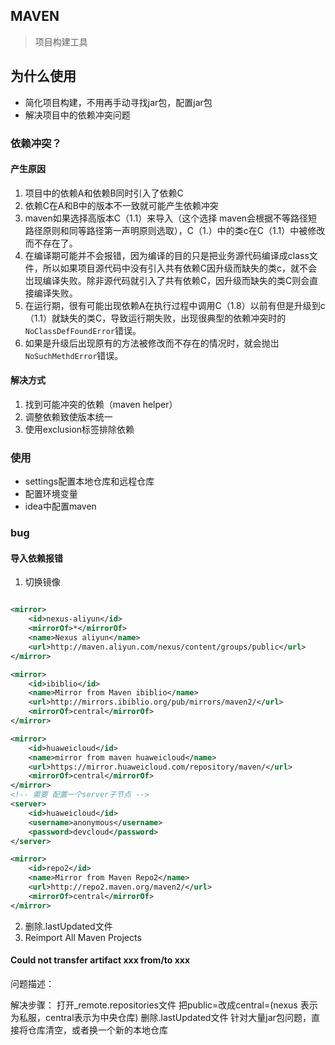 ## MAVEN
> 项目构建工具

## 为什么使用
* 简化项目构建，不用再手动寻找jar包，配置jar包
* 解决项目中的依赖冲突问题

### 依赖冲突？
#### 产生原因
1. 项目中的依赖A和依赖B同时引入了依赖C
2. 依赖C在A和B中的版本不一致就可能产生依赖冲突
3. maven如果选择高版本C（1.1）来导入（这个选择 maven会根据不等路径短路径原则和同等路径第一声明原则选取），C（1.）中的类c在C（1.1）中被修改而不存在了。
4. 在编译期可能并不会报错，因为编译的目的只是把业务源代码编译成class文件，所以如果项目源代码中没有引入共有依赖C因升级而缺失的类c，就不会岀现编译失败。除非源代码就引入了共有依赖C，因升级而缺失的类C则会直接编译失败。
5. 在运行期，很有可能出现依赖A在执行过程中调用C（1.8）以前有但是升级到c（1.1）就缺失的类C，导致运行期失败，出现很典型的依赖冲突时的`NoClassDefFoundError`错误。
6. 如果是升级后出现原有的方法被修改而不存在的情况时，就会抛岀`NoSuchMethdError`错误。


#### 解决方式
1. 找到可能冲突的依赖（maven helper）
2. 调整依赖致使版本统一
3. 使用exclusion标签排除依赖
### 使用
* settings配置本地仓库和远程仓库
* 配置环境变量
* idea中配置maven

### bug

#### 导入依赖报错

1. 切换镜像

```xml

<mirror>	
    <id>nexus-aliyun</id>	
    <mirrorOf>*</mirrorOf>	
    <name>Nexus aliyun</name>	
    <url>http://maven.aliyun.com/nexus/content/groups/public</url>	
</mirror>

<mirror>
    <id>ibiblio</id>
    <name>Mirror from Maven ibiblio</name>
    <url>http://mirrors.ibiblio.org/pub/mirrors/maven2/</url>
    <mirrorOf>central</mirrorOf>
</mirror>

<mirror>
    <id>huaweicloud</id>
    <name>mirror from maven huaweicloud</name>
    <url>https://mirror.huaweicloud.com/repository/maven/</url>
    <mirrorOf>central</mirrorOf>
</mirror>
<!-- 需要 配置一个server子节点 -->
<server>
    <id>huaweicloud</id>
    <username>anonymous</username>
    <password>devcloud</password>
</server>

<mirror>
    <id>repo2</id>
    <name>Mirror from Maven Repo2</name>
    <url>http://repo2.maven.org/maven2/</url>
    <mirrorOf>central</mirrorOf>
</mirror>

```

2. 删除.lastUpdated文件
3. Reimport All Maven Projects

#### Could not transfer artifact xxx from/to xxx
问题描述：

解决步骤：
打开_remote.repositories文件
把public=改成central=(nexus 表示为私服，central表示为中央仓库)
删除.lastUpdated文件
针对大量jar包问题，直接将仓库清空，或者换一个新的本地仓库


